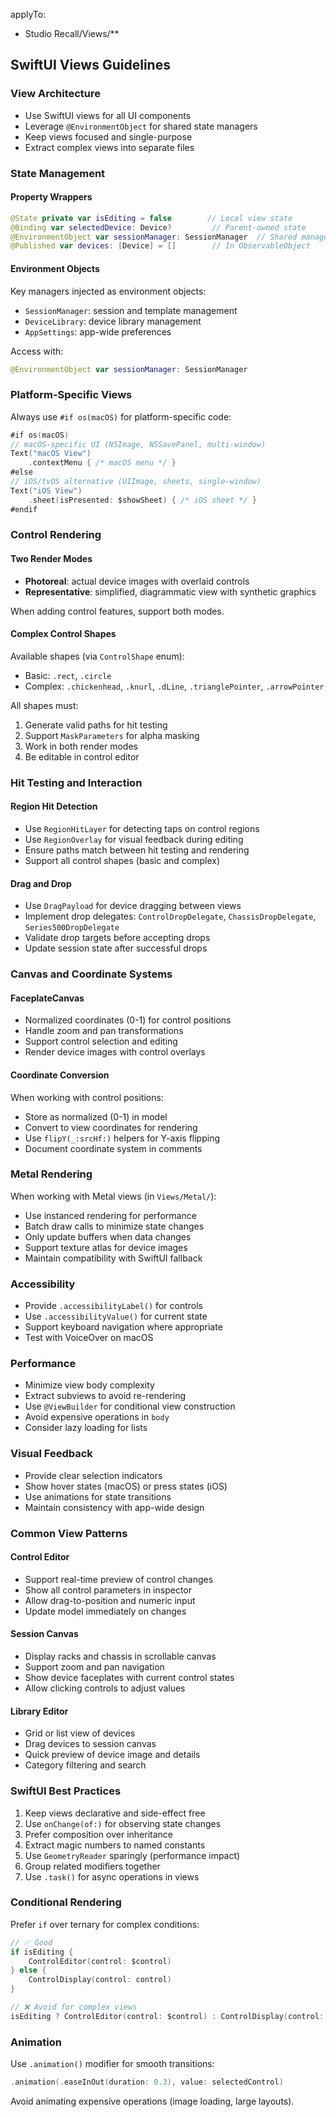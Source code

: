 applyTo:
  - Studio Recall/Views/**

## SwiftUI Views Guidelines

### View Architecture

- Use SwiftUI views for all UI components
- Leverage `@EnvironmentObject` for shared state managers
- Keep views focused and single-purpose
- Extract complex views into separate files

### State Management

#### Property Wrappers
```swift
@State private var isEditing = false        // Local view state
@Binding var selectedDevice: Device?         // Parent-owned state
@EnvironmentObject var sessionManager: SessionManager  // Shared manager
@Published var devices: [Device] = []        // In ObservableObject
```

#### Environment Objects
Key managers injected as environment objects:
- `SessionManager`: session and template management
- `DeviceLibrary`: device library management
- `AppSettings`: app-wide preferences

Access with:
```swift
@EnvironmentObject var sessionManager: SessionManager
```

### Platform-Specific Views

Always use `#if os(macOS)` for platform-specific code:
```swift
#if os(macOS)
// macOS-specific UI (NSImage, NSSavePanel, multi-window)
Text("macOS View")
    .contextMenu { /* macOS menu */ }
#else
// iOS/tvOS alternative (UIImage, sheets, single-window)
Text("iOS View")
    .sheet(isPresented: $showSheet) { /* iOS sheet */ }
#endif
```

### Control Rendering

#### Two Render Modes
- **Photoreal**: actual device images with overlaid controls
- **Representative**: simplified, diagrammatic view with synthetic graphics

When adding control features, support both modes.

#### Complex Control Shapes
Available shapes (via `ControlShape` enum):
- Basic: `.rect`, `.circle`
- Complex: `.chickenhead`, `.knurl`, `.dLine`, `.trianglePointer`, `.arrowPointer`

All shapes must:
1. Generate valid paths for hit testing
2. Support `MaskParameters` for alpha masking
3. Work in both render modes
4. Be editable in control editor

### Hit Testing and Interaction

#### Region Hit Detection
- Use `RegionHitLayer` for detecting taps on control regions
- Use `RegionOverlay` for visual feedback during editing
- Ensure paths match between hit testing and rendering
- Support all control shapes (basic and complex)

#### Drag and Drop
- Use `DragPayload` for device dragging between views
- Implement drop delegates: `ControlDropDelegate`, `ChassisDropDelegate`, `Series500DropDelegate`
- Validate drop targets before accepting drops
- Update session state after successful drops

### Canvas and Coordinate Systems

#### FaceplateCanvas
- Normalized coordinates (0-1) for control positions
- Handle zoom and pan transformations
- Support control selection and editing
- Render device images with control overlays

#### Coordinate Conversion
When working with control positions:
- Store as normalized (0-1) in model
- Convert to view coordinates for rendering
- Use `flipY(_:srcHf:)` helpers for Y-axis flipping
- Document coordinate system in comments

### Metal Rendering

When working with Metal views (in `Views/Metal/`):
- Use instanced rendering for performance
- Batch draw calls to minimize state changes
- Only update buffers when data changes
- Support texture atlas for device images
- Maintain compatibility with SwiftUI fallback

### Accessibility

- Provide `.accessibilityLabel()` for controls
- Use `.accessibilityValue()` for current state
- Support keyboard navigation where appropriate
- Test with VoiceOver on macOS

### Performance

- Minimize view body complexity
- Extract subviews to avoid re-rendering
- Use `@ViewBuilder` for conditional view construction
- Avoid expensive operations in `body`
- Consider lazy loading for lists

### Visual Feedback

- Provide clear selection indicators
- Show hover states (macOS) or press states (iOS)
- Use animations for state transitions
- Maintain consistency with app-wide design

### Common View Patterns

#### Control Editor
- Support real-time preview of control changes
- Show all control parameters in inspector
- Allow drag-to-position and numeric input
- Update model immediately on changes

#### Session Canvas
- Display racks and chassis in scrollable canvas
- Support zoom and pan navigation
- Show device faceplates with current control states
- Allow clicking controls to adjust values

#### Library Editor
- Grid or list view of devices
- Drag devices to session canvas
- Quick preview of device image and details
- Category filtering and search

### SwiftUI Best Practices

1. Keep views declarative and side-effect free
2. Use `onChange(of:)` for observing state changes
3. Prefer composition over inheritance
4. Extract magic numbers to named constants
5. Use `GeometryReader` sparingly (performance impact)
6. Group related modifiers together
7. Use `.task()` for async operations in views

### Conditional Rendering

Prefer `if` over ternary for complex conditions:
```swift
// ✅ Good
if isEditing {
    ControlEditor(control: $control)
} else {
    ControlDisplay(control: control)
}

// ❌ Avoid for complex views
isEditing ? ControlEditor(control: $control) : ControlDisplay(control: control)
```

### Animation

Use `.animation()` modifier for smooth transitions:
```swift
.animation(.easeInOut(duration: 0.3), value: selectedControl)
```

Avoid animating expensive operations (image loading, large layouts).
